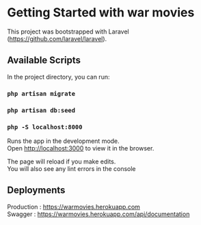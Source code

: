 # Getting Started with war movies

This project was bootstrapped with Laravel (https://github.com/laravel/laravel).

## Available Scripts

In the project directory, you can run:

### `php artisan migrate`

### `php artisan db:seed`

### `php -S localhost:8000`

Runs the app in the development mode.\
Open [http://localhost:3000](http://localhost:3000) to view it in the browser.

The page will reload if you make edits.\
You will also see any lint errors in the console

## Deployments

Production : https://warmovies.herokuapp.com \
Swagger : https://warmovies.herokuapp.com/api/documentation
